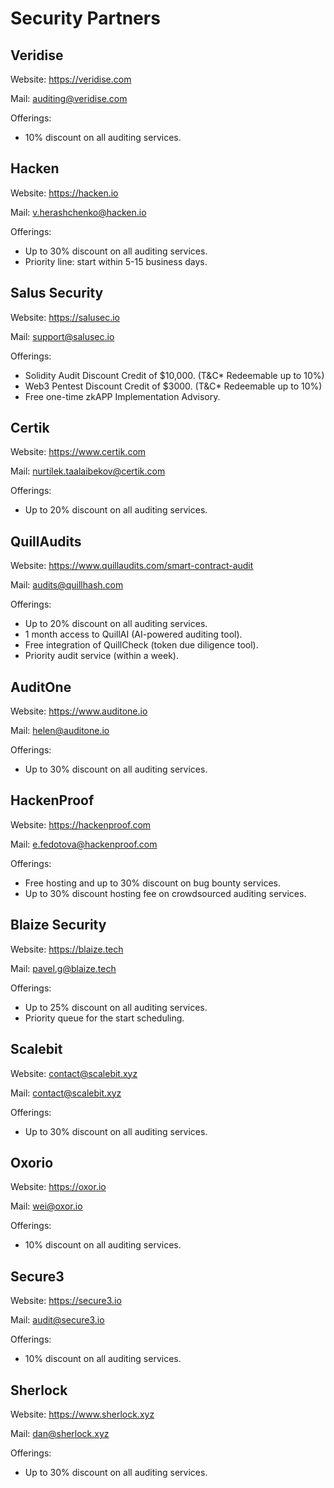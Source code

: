 # Security Partners

## Veridise

Website: https://veridise.com

Mail: auditing@veridise.com

Offerings:

-   10% discount on all auditing services.

## Hacken

Website: https://hacken.io

Mail: v.herashchenko@hacken.io

Offerings:

-   Up to 30% discount on all auditing services.
-   Priority line: start within 5-15 business days.

## Salus Security

Website: https://salusec.io

Mail: support@salusec.io

Offerings:

-   Solidity Audit Discount Credit of $10,000. (T&C\* Redeemable up to 10%)
-   Web3 Pentest Discount Credit of $3000. (T&C\* Redeemable up to 10%)
-   Free one-time zkAPP Implementation Advisory.

## Certik

Website: https://www.certik.com

Mail: nurtilek.taalaibekov@certik.com

Offerings:

-   Up to 20% discount on all auditing services.

## QuillAudits

Website: https://www.quillaudits.com/smart-contract-audit

Mail: audits@quillhash.com

Offerings:

-   Up to 20% discount on all auditing services.
-   1 month access to QuillAI (AI-powered auditing tool).
-   Free integration of QuillCheck (token due diligence tool).
-   Priority audit service (within a week).

## AuditOne

Website: https://www.auditone.io

Mail: helen@auditone.io

Offerings:

-   Up to 30% discount on all auditing services.

## HackenProof

Website: https://hackenproof.com

Mail: e.fedotova@hackenproof.com

Offerings:

-   Free hosting and up to 30% discount on bug bounty services.
-   Up to 30% discount hosting fee on crowdsourced auditing services.

## Blaize Security

Website: https://blaize.tech

Mail: pavel.g@blaize.tech

Offerings:

-   Up to 25% discount on all auditing services.
-   Priority queue for the start scheduling.

## Scalebit

Website: contact@scalebit.xyz

Mail: contact@scalebit.xyz

Offerings:

-   Up to 30% discount on all auditing services.

## Oxorio

Website: https://oxor.io

Mail: wei@oxor.io

Offerings:

-   10% discount on all auditing services.

## Secure3

Website: https://secure3.io

Mail: audit@secure3.io

Offerings:

-   10% discount on all auditing services.

## Sherlock

Website: https://www.sherlock.xyz

Mail: dan@sherlock.xyz

Offerings:

-   Up to 30% discount on all auditing services.
